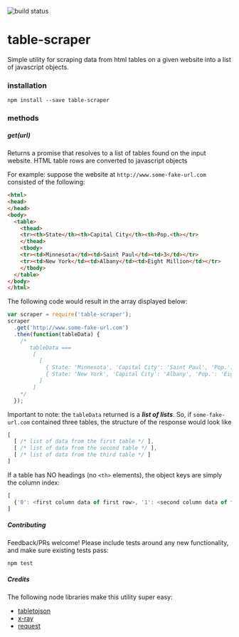 ![build status](https://travis-ci.org/maxthyen/table-scraper.svg?branch=master)
# table-scraper
Simple utility for scraping data from html tables on a given website into a list of javascript objects.

### installation
```
npm install --save table-scraper
```

### methods

##### get(*url*)
Returns a promise that resolves to a list of tables found on the input website. HTML table rows are converted to
javascript objects

For example: suppose the website at `http://www.some-fake-url.com` consisted of the following:
```html
<html>
<head>
</head>
<body>
  <table>
    <thead>
    <tr><th>State</th><th>Capital City</th><th>Pop.<th></tr>
    </thead>
    <tbody>
    <tr><td>Minnesota</td><td>Saint Paul</td><td>3</td></tr>
    <tr><td>New York</td><td>Albany</td><td>Eight Million</td></tr>
    </tbody>
  </table>
</body>
</html>
```

The following code would result in the array displayed below:

```javascript
var scraper = require('table-scraper');
scraper
  .get('http://www.some-fake-url.com')
  .then(function(tableData) {
    /*
       tableData === 
        [ 
          [ 
            { State: 'Minnesota', 'Capital City': 'Saint Paul', 'Pop.': '3' },
            { State: 'New York', 'Capital City': 'Albany', 'Pop.': 'Eight Million' } 
          ] 
        ]
    */
  });
```

Important to note: the `tableData` returned is a ***list of lists***. So, if `some-fake-url.com`
contained three tables, the structure of the response would look like

```javascript
[
  [ /* list of data from the first table */ ],
  [ /* list of data from the second table */ ],
  [ /* list of data from the third table */ ]
]
```

If a table has NO headings (no `<th>` elements), the object keys are simply the column index:
```javascript
[
  {'0': <first column data of first row>, '1': <second column data of first row>, .... }
]
```


##### Contributing
Feedback/PRs welcome! Please include tests around any new functionality, and make sure existing tests pass:
```
npm test
```


##### Credits
The following node libraries make this utility super easy:
* [tabletojson](https://github.com/iaincollins/tabletojson)
* [x-ray](https://github.com/lapwinglabs/x-ray)
* [request](https://github.com/request/request)
